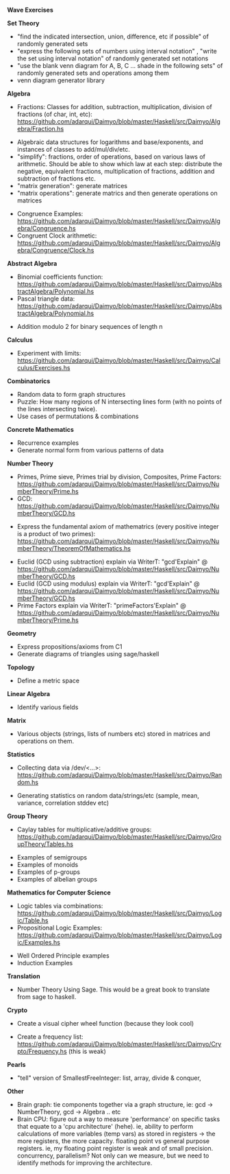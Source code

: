 **Wave Exercises**

**Set Theory**
- "find the indicated intersection, union, difference, etc if possible" of randomly generated sets
- "express the following sets of numbers using interval notation" , "write the set using interval notation" of randomly generated set notations
- "use the blank venn diagram for A, B, C ... shade in the following sets" of randomly generated sets and operations among them
- venn diagram generator library

**Algebra**
+ Fractions: Classes for addition, subtraction, multiplication, division of fractions (of char, int, etc): https://github.com/adarqui/Daimyo/blob/master/Haskell/src/Daimyo/Algebra/Fraction.hs
- Algebraic data structures for logarithms and base/exponents, and instances of classes to add/mul/div/etc.
- "simplify": fractions, order of operations, based on various laws of arithmetic. Should be able to show which law at each step: distribute the negative, equivalent fractions, multiplication of fractions, addition and subtraction of fractions etc.
- "matrix generation": generate matrices
- "matrix operations": generate matrics and then generate operations on matrices
+ Congruence Examples: https://github.com/adarqui/Daimyo/blob/master/Haskell/src/Daimyo/Algebra/Congruence.hs
+ Congruent Clock arithmetic: https://github.com/adarqui/Daimyo/blob/master/Haskell/src/Daimyo/Algebra/Congruence/Clock.hs

**Abstract Algebra**
+ Binomial coefficients function: https://github.com/adarqui/Daimyo/blob/master/Haskell/src/Daimyo/AbstractAlgebra/Polynomial.hs
+ Pascal triangle data: https://github.com/adarqui/Daimyo/blob/master/Haskell/src/Daimyo/AbstractAlgebra/Polynomial.hs
- Addition modulo 2 for binary sequences of length n

**Calculus**
+ Experiment with limits: https://github.com/adarqui/Daimyo/blob/master/Haskell/src/Daimyo/Calculus/Exercises.hs

**Combinatorics**
- Random data to form graph structures
- Puzzle: How many regions of N intersecting lines form (with no points of the lines intersecting twice).
- Use cases of permutations & combinations

**Concrete Mathematics**
- Recurrence examples
- Generate normal form from various patterns of data

**Number Theory**
+ Primes, Prime sieve, Primes trial by division, Composites, Prime Factors: https://github.com/adarqui/Daimyo/blob/master/Haskell/src/Daimyo/NumberTheory/Prime.hs
+ GCD: https://github.com/adarqui/Daimyo/blob/master/Haskell/src/Daimyo/NumberTheory/GCD.hs
- Express the fundamental axiom of mathematrics (every positive integer is a product of two primes): https://github.com/adarqui/Daimyo/blob/master/Haskell/src/Daimyo/NumberTheory/TheoremOfMathematics.hs
+ Euclid (GCD using subtraction) explain via WriterT: "gcd'Explain" @ https://github.com/adarqui/Daimyo/blob/master/Haskell/src/Daimyo/NumberTheory/GCD.hs
+ Euclid (GCD using modulus) explain via WriterT: "gcd'Explain" @ https://github.com/adarqui/Daimyo/blob/master/Haskell/src/Daimyo/NumberTheory/GCD.hs
+ Prime Factors explain via WriterT: "primeFactors'Explain" @ https://github.com/adarqui/Daimyo/blob/master/Haskell/src/Daimyo/NumberTheory/Prime.hs

**Geometry**
- Express propositions/axioms from C1
- Generate diagrams of triangles using sage/haskell

**Topology**
- Define a metric space

**Linear Algebra**
- Identify various fields

**Matrix**
- Various objects (strings, lists of numbers etc) stored in matrices and operations on them.

**Statistics**
+ Collecting data via /dev/<...>: https://github.com/adarqui/Daimyo/blob/master/Haskell/src/Daimyo/Random.hs
- Generating statistics on random data/strings/etc (sample, mean, variance, correlation stddev etc)

**Group Theory**
+ Caylay tables for multiplicative/additive groups: https://github.com/adarqui/Daimyo/blob/master/Haskell/src/Daimyo/GroupTheory/Tables.hs
- Examples of semigroups
- Examples of monoids
- Examples of p-groups
- Examples of albelian groups

**Mathematics for Computer Science**
+ Logic tables via combinations: https://github.com/adarqui/Daimyo/blob/master/Haskell/src/Daimyo/Logic/Table.hs
+ Propositional Logic Examples: https://github.com/adarqui/Daimyo/blob/master/Haskell/src/Daimyo/Logic/Examples.hs
- Well Ordered Principle examples
- Induction Examples

**Translation**
- Number Theory Using Sage. This would be a great book to translate from sage to haskell.

**Crypto**
- Create a visual cipher wheel function (because they look cool)
+ Create a frequency list: https://github.com/adarqui/Daimyo/blob/master/Haskell/src/Daimyo/Crypto/Frequency.hs (this is weak)

**Pearls**
- "tell" version of SmallestFreeInteger: list, array, divide & conquer,

**Other**
- Brain graph: tie components together via a graph structure, ie: gcd -> NumberTheory, gcd -> Algebra .. etc 
- Brain CPU: figure out a way to measure 'performance' on specific tasks that equate to a 'cpu architecture' (hehe). ie, ability to perform calculations of more variables (temp vars) as stored in registers -> the more registers, the more capacity. floating point vs general purpose registers. ie, my floating point register is weak and of small precision. concurrency, parallelism? Not only can we measure, but we need to identify methods for improving the architecture.
